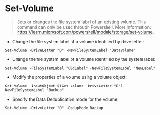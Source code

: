 # Set-Volume

> Sets or changes the file system label of an existing volume.
> This command can only be used through Powershell.
> More Information: <https://learn.microsoft.com/powershell/module/storage/set-volume>.

- Change the file system label of a volume identified by drive letter:

`Set-Volume -DriveLetter "D" -NewFileSystemLabel "DataVolume"`

- Change the file system label of a volume identified by the system label:

`Set-Volume -FileSystemLabel "OldLabel" -NewFileSystemLabel "NewLabel"` 

- Modify the properties of a volume using a volume object:

`Set-Volume -InputObject $(Get-Volume -DriveLetter "E") -NewFileSystemLabel "Backup"`

- Specify the Data Deduplication mode for the volume:

`Set-Volume -DriveLetter "D" -DedupMode Backup`
